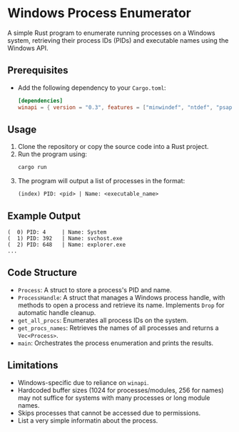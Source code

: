 # Windows Process Enumerator

A simple Rust program to enumerate running processes on a Windows system, retrieving their process IDs (PIDs) and executable names using the Windows API.

## Prerequisites
- Add the following dependency to your `Cargo.toml`:
  ```toml
  [dependencies]
  winapi = { version = "0.3", features = ["minwindef", "ntdef", "psapi", "processthreadsapi", "winnt", "handleapi"] }
  ```

## Usage
1. Clone the repository or copy the source code into a Rust project.
2. Run the program using:
   ```bash
   cargo run
   ```
3. The program will output a list of processes in the format:
   ```
   (index) PID: <pid> | Name: <executable_name>
   ```

## Example Output
```
(  0) PID: 4     | Name: System
(  1) PID: 392   | Name: svchost.exe
(  2) PID: 648   | Name: explorer.exe
...
```

## Code Structure
- `Process`: A struct to store a process's PID and name.
- `ProcessHandle`: A struct that manages a Windows process handle, with methods to open a process and retrieve its name. Implements `Drop` for automatic handle cleanup.
- `get_all_procs`: Enumerates all process IDs on the system.
- `get_procs_names`: Retrieves the names of all processes and returns a `Vec<Process>`.
- `main`: Orchestrates the process enumeration and prints the results.

## Limitations
- Windows-specific due to reliance on `winapi`.
- Hardcoded buffer sizes (1024 for processes/modules, 256 for names) may not suffice for systems with many processes or long module names.
- Skips processes that cannot be accessed due to permissions.
- List a very simple informatin about the process.
